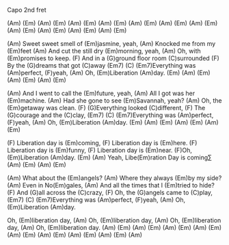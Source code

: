 Capo 2nd fret

(Am) (Em) (Am) (Em)
(Am) (Em) (Am) (Em)
(Am) (Em) (Am) (Em)
(Am) (Em) (Am) (Em)
(Am) (Em) (Am) (Em)
(Am) (Em)

(Am) Sweet sweet smell of (Em)jasmine, yeah,
(Am) Knocked me from my (Em)feet
(Am) And cut the still dry (Em)morning, yeah,
(Am) Oh, with (Em)promises to keep.
(F) And in a (G)ground floor room (C)surrounded
(F) By the (G)dreams that got (C)away (Em7)
(C) (Em7)Everything was (Am)perfect, (F)yeah,
(Am) Oh, (Em)Liberation (Am)day.
     (Em) (Am) (Em)
(Am) (Em) (Am) (Em)

(Am) And I went to call the (Em)future, yeah,
(Am) All I got was her (Em)machine.
(Am) Had she gone to see (Em)Savannah, yeah?
(Am) Oh, the (Em)getaway was clean.
(F) (G)Everything looked (C)different,
(F) The (G)courage and the (C)clay, (Em7)
(C) (Em7)Everything was (Am)perfect, (F)yeah,
(Am) Oh, (Em)Liberation (Am)day.
     (Em) (Am) (Em)
(Am) (Em) (Am) (Em)

(F) Liberation day is (Em)coming,
(F) Liberation day is (Em)here.
(F) Liberation day is (Em)funny,
(F) Liberation day is (Em)near.
(F)Oh, (Em)Liberation (Am)day.  (Em) 
(Am) Yeah, Libe(Em)ration Day is coming∑
(Am) (Em) (Am) (Em)

(Am) What about the (Em)angels?
(Am) Where they always (Em)by my side?
(Am) Even in No(Em)gales,
(Am) And all the times that I (Em)tried to hide?
(F) And (G)all across the (C)crazy,
(F) Oh, the (G)angels came to (C)play, (Em7)
(C) (Em7)Everything was (Am)perfect, (F)yeah,
(Am) Oh, (Em)Liberation (Am)day.

Oh, (Em)liberation day,
(Am) Oh, (Em)liberation day,
(Am) Oh, (Em)liberation day,
(Am) Oh, (Em)liberation day.
(Am) (Em) (Am) (Em)
(Am) (Em) (Am) (Em)
(Am) (Em) (Am) (Em)
(Am) (Em) (Am) (Em)
(Am)
